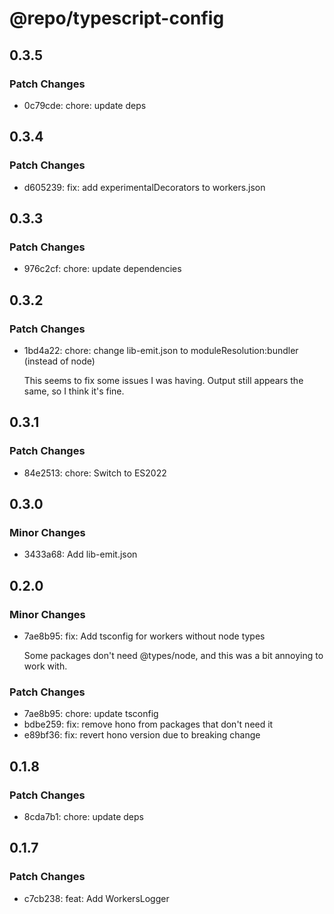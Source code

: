 # @repo/typescript-config

## 0.3.5

### Patch Changes

- 0c79cde: chore: update deps

## 0.3.4

### Patch Changes

- d605239: fix: add experimentalDecorators to workers.json

## 0.3.3

### Patch Changes

- 976c2cf: chore: update dependencies

## 0.3.2

### Patch Changes

- 1bd4a22: chore: change lib-emit.json to moduleResolution:bundler (instead of node)

  This seems to fix some issues I was having. Output still appears the same, so I think it's fine.

## 0.3.1

### Patch Changes

- 84e2513: chore: Switch to ES2022

## 0.3.0

### Minor Changes

- 3433a68: Add lib-emit.json

## 0.2.0

### Minor Changes

- 7ae8b95: fix: Add tsconfig for workers without node types

  Some packages don't need @types/node, and this was a bit annoying to work with.

### Patch Changes

- 7ae8b95: chore: update tsconfig
- bdbe259: fix: remove hono from packages that don't need it
- e89bf36: fix: revert hono version due to breaking change

## 0.1.8

### Patch Changes

- 8cda7b1: chore: update deps

## 0.1.7

### Patch Changes

- c7cb238: feat: Add WorkersLogger
